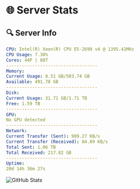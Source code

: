 # 🌐 Server Stats
## 🔍 Server Info
```yaml
CPU: Intel(R) Xeon(R) CPU E5-2699 v4 @ 1395.41MHz
CPU Usage: 7.30%
Cores: 44P | 88T
-----------------------------------
Memory:
Current Usage: 8.51 GB/503.74 GB
Available: 491.78 GB
-----------------------------------
Disk:
Current Usage: 31.71 GB/1.71 TB
Free: 1.59 TB
-----------------------------------
GPU:
No GPU detected
-----------------------------------
Network:
Current Transfer (Sent): 989.27 KB/s
Current Transfer (Received): 84.89 KB/s
Total Sent: 1.06 TB
Total Received: 217.82 GB
-----------------------------------
Uptime:
20d 14h 36m 27s
```
![GitHub Stats](https://img.shields.io/badge/Updated-2025-05-10_07:45:15-blue)
